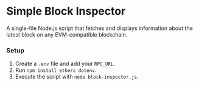 # Simple Block Inspector

A single-file Node.js script that fetches and displays information about the latest block on any EVM-compatible blockchain.

### Setup
1.  Create a `.env` file and add your `RPC_URL`.
2.  Run `npm install ethers dotenv`.
3.  Execute the script with `node block-inspector.js`.
